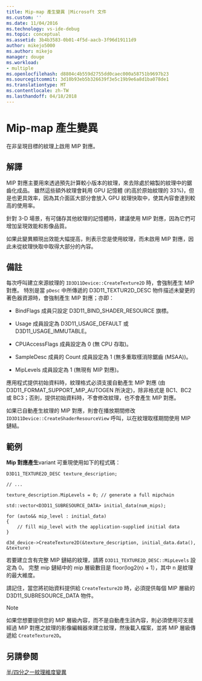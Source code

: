 ```yaml
---
title: Mip-map 產生變異 |Microsoft 文件
ms.custom: ''
ms.date: 11/04/2016
ms.technology: vs-ide-debug
ms.topic: conceptual
ms.assetid: 3b4b3583-0b01-4f5d-aacb-3f96d19111d9
author: mikejo5000
ms.author: mikejo
manager: douge
ms.workload:
- multiple
ms.openlocfilehash: d8804c4b559d2755dd0caec000a58751b9697b23
ms.sourcegitcommit: 3d10b93eb5b326639f3e5c19b9e6a8d1ba078de1
ms.translationtype: MT
ms.contentlocale: zh-TW
ms.lasthandoff: 04/18/2018
---
```

# <a name="mip-map-generation-variant"></a>Mip-map 產生變異
在非呈現目標的紋理上啟用 MIP 對應。  
  
## <a name="interpretation"></a>解譯  
 MIP 對應主要用來透過預先計算較小版本的紋理，來去除處於縮製的紋理中的鋸齒化成品。 雖然這些額外紋理會耗用 GPU 記憶體 (約高於原始紋理的 33%)，但是也更具效率，因為其介面區大部分會放入 GPU 紋理快取中，使其內容會達到較高的使用率。  
  
 針對 3-D 場景，有可儲存其他紋理的記憶體時，建議使用 MIP 對應，因為它們可增加呈現效能和影像品質。  
  
 如果此變異顯現出效能大幅提高，則表示您是使用紋理，而未啟用 MIP 對應，因此未從紋理快取中取得大部分的內容。  
  
## <a name="remarks"></a>備註  
 每次呼叫建立來源紋理的 `ID3D11Device::CreateTexture2D` 時，會強制產生 MIP 對應。 特別是當 `pDesc` 中所傳遞的 D3D11_TEXTUR2D_DESC 物件描述未變更的著色器資源時，會強制產生 MIP 對應；亦即：  
  
-   BindFlags 成員只設定 D3D11_BIND_SHADER_RESOURCE 旗標。  
  
-   Usage 成員設定為 D3D11_USAGE_DEFAULT 或 D3D11_USAGE_IMMUTABLE。  
  
-   CPUAccessFlags 成員設定為 0 (無 CPU 存取)。  
  
-   SampleDesc 成員的 Count 成員設定為 1 (無多重取樣消除鋸齒 (MSAA))。  
  
-   MipLevels 成員設定為 1 (無現有 MIP 對應)。  
  
 應用程式提供初始資料時，紋理格式必須支援自動產生 MIP 對應 (由 D3D11_FORMAT_SUPPORT_MIP_AUTOGEN 所決定)，除非格式是 BC1、BC2 或 BC3；否則，提供初始資料時，不會修改紋理，也不會產生 MIP 對應。  
  
 如果已自動產生紋理的 MIP 對應，則會在播放期間修改 `ID3D11Device::CreateShaderResourceView` 呼叫，以在紋理取樣期間使用 MIP 鏈結。  
  
## <a name="example"></a>範例  
 **Mip 對應產生**variant 可重現使用如下的程式碼：  
  
```  
D3D11_TEXTURE2D_DESC texture_description;  
  
// ...  
  
texture_description.MipLevels = 0; // generate a full mipchain  
  
std::vector<D3D11_SUBRESOURCE_DATA> initial_data(num_mips);  
  
for (auto&& mip_level : initial_data)  
{  
    // fill mip_level with the application-supplied initial data  
}  
  
d3d_device->CreateTexture2D(&texture_description, initial_data.data(), &texture)  
```  
  
 若要建立含有完整 MIP 鏈結的紋理，請將 `D3D11_TEXTURE2D_DESC::MipLevels` 設定為 0。 完整 mip 鏈結中的 mip 層級數目是 floor(log2(n) + 1），其中 n 是紋理的最大維度。  
  
 請記住，當您將初始資料提供給 `CreateTexture2D` 時，必須提供每個 MIP 層級的 D3D11_SUBRESOURCE_DATA 物件。  
  
> [!NOTE]
>  如果您想要提供您的 MIP 層級內容，而不是自動產生該內容，則必須使用可支援經過 MIP 對應之紋理的影像編輯器來建立紋理，然後載入檔案，並將 MIP 層級傳遞給 `CreateTexture2D`。  
  
## <a name="see-also"></a>另請參閱  
 [半/四分之一紋理維度變異](half-quarter-texture-dimensions-variant.md)